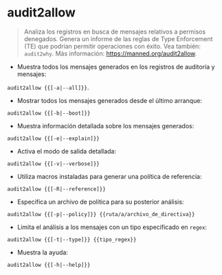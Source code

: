 # audit2allow

> Analiza los registros en busca de mensajes relativos a permisos denegados.
> Genera un informe de las reglas de Type Enforcement (TE) que podrían permitir operaciones con éxito.
> Vea también: `audit2why`.
> Más información: <https://manned.org/audit2allow>.

- Muestra todos los mensajes generados en los registros de auditoría y mensajes:

`audit2allow {{[-a|--all]}}`.

- Mostrar todos los mensajes generados desde el último arranque:

`audit2allow {{[-b|--boot]}}`

- Muestra información detallada sobre los mensajes generados:

`audit2allow {{[-e|--explain]}}`

- Activa el modo de salida detallada:

`audit2allow {{[-v|--verbose]}}`

- Utiliza macros instaladas para generar una política de referencia:

`audit2allow {{[-R|--reference]}}`

- Especifica un archivo de política para su posterior análisis:

`audit2allow {{[-p|--policy]}} {{ruta/a/archivo_de_directiva}}`

- Limita el análisis a los mensajes con un tipo especificado en `regex`:

`audit2allow {{[-t|--type]}} {{tipo_regex}}`

- Muestra la ayuda:

`audit2allow {{[-h|--help]}}`
